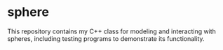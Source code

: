 # sphere
This repository contains my C++ class for modeling and interacting with spheres, including testing programs to demonstrate its functionality.
